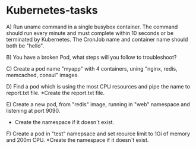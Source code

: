 # Kubernetes-tasks
A) Run uname command in a single busybox container. The command should run every minute and must complete within 10 seconds or be terminated by Kubernetes. The CronJob name and container name should both be "hello".

B) You have a broken Pod, what steps will you follow to troubleshoot?

C) Create a pod name "myapp" with 4 containers, uning "nginx, redis, memcached, consul" images.

D) Find a pod which is using the most CPU resources and pipe the name to report.txt file.
 *Create the report.txt file.

E) Create a new pod, from "redis" image, running in "web" namespace and listening at port 9090.
 * Create the namespace if it doesn`t exist.

F) Create a pod in "test" namepsace and set reource limit to 1Gi of memory and 200m CPU.
*Create the namespace if it doesn`t exist.
